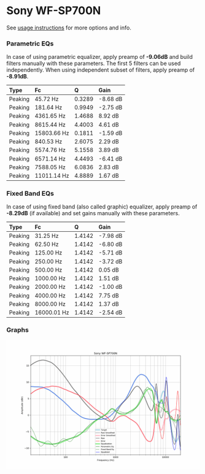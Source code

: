 # Sony WF-SP700N
See [usage instructions](https://github.com/jaakkopasanen/AutoEq#usage) for more options and info.

### Parametric EQs
In case of using parametric equalizer, apply preamp of **-9.06dB** and build filters manually
with these parameters. The first 5 filters can be used independently.
When using independent subset of filters, apply preamp of **-8.91dB**.

| Type    | Fc          |      Q | Gain     |
|:--------|:------------|:-------|:---------|
| Peaking | 45.72 Hz    | 0.3289 | -8.68 dB |
| Peaking | 181.64 Hz   | 0.9949 | -2.75 dB |
| Peaking | 4361.65 Hz  | 1.4688 | 8.92 dB  |
| Peaking | 8615.44 Hz  | 4.4003 | 4.61 dB  |
| Peaking | 15803.66 Hz | 0.1811 | -1.59 dB |
| Peaking | 840.53 Hz   | 2.6075 | 2.29 dB  |
| Peaking | 5574.76 Hz  | 5.1558 | 3.89 dB  |
| Peaking | 6571.14 Hz  | 4.4493 | -6.41 dB |
| Peaking | 7588.05 Hz  | 6.0836 | 2.83 dB  |
| Peaking | 11011.14 Hz | 4.8889 | 1.67 dB  |

### Fixed Band EQs
In case of using fixed band (also called graphic) equalizer, apply preamp of **-8.29dB**
(if available) and set gains manually with these parameters.

| Type    | Fc          |      Q | Gain     |
|:--------|:------------|:-------|:---------|
| Peaking | 31.25 Hz    | 1.4142 | -7.98 dB |
| Peaking | 62.50 Hz    | 1.4142 | -6.80 dB |
| Peaking | 125.00 Hz   | 1.4142 | -5.71 dB |
| Peaking | 250.00 Hz   | 1.4142 | -3.72 dB |
| Peaking | 500.00 Hz   | 1.4142 | 0.05 dB  |
| Peaking | 1000.00 Hz  | 1.4142 | 1.51 dB  |
| Peaking | 2000.00 Hz  | 1.4142 | -1.00 dB |
| Peaking | 4000.00 Hz  | 1.4142 | 7.75 dB  |
| Peaking | 8000.00 Hz  | 1.4142 | 1.37 dB  |
| Peaking | 16000.01 Hz | 1.4142 | -2.54 dB |

### Graphs
![](./Sony%20WF-SP700N.png)